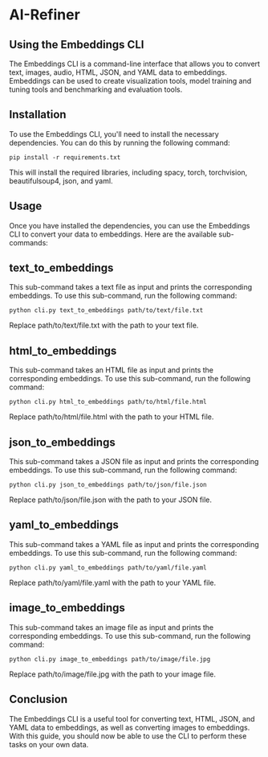 # AI-Refiner

## Using the Embeddings CLI
The Embeddings CLI is a command-line interface that allows you to convert text, images, audio, HTML, JSON, and YAML data to embeddings. Embeddings can be used to create visualization tools, model training and tuning tools and benchmarking and evaluation tools.

## Installation
To use the Embeddings CLI, you'll need to install the necessary dependencies. You can do this by running the following command:

`pip install -r requirements.txt`

This will install the required libraries, including spacy, torch, torchvision, beautifulsoup4, json, and yaml.

## Usage
Once you have installed the dependencies, you can use the Embeddings CLI to convert your data to embeddings. Here are the available sub-commands:

## text_to_embeddings
This sub-command takes a text file as input and prints the corresponding embeddings. To use this sub-command, run the following command:

`python cli.py text_to_embeddings path/to/text/file.txt`

Replace path/to/text/file.txt with the path to your text file.

## html_to_embeddings
This sub-command takes an HTML file as input and prints the corresponding embeddings. To use this sub-command, run the following command:

`python cli.py html_to_embeddings path/to/html/file.html`

Replace path/to/html/file.html with the path to your HTML file.

## json_to_embeddings
This sub-command takes a JSON file as input and prints the corresponding embeddings. To use this sub-command, run the following command:

`python cli.py json_to_embeddings path/to/json/file.json`

Replace path/to/json/file.json with the path to your JSON file.

## yaml_to_embeddings
This sub-command takes a YAML file as input and prints the corresponding embeddings. To use this sub-command, run the following command:

`python cli.py yaml_to_embeddings path/to/yaml/file.yaml`

Replace path/to/yaml/file.yaml with the path to your YAML file.

## image_to_embeddings
This sub-command takes an image file as input and prints the corresponding embeddings. To use this sub-command, run the following command:

`python cli.py image_to_embeddings path/to/image/file.jpg`

Replace path/to/image/file.jpg with the path to your image file.

## Conclusion
The Embeddings CLI is a useful tool for converting text, HTML, JSON, and YAML data to embeddings, as well as converting images to embeddings. With this guide, you should now be able to use the CLI to perform these tasks on your own data.
